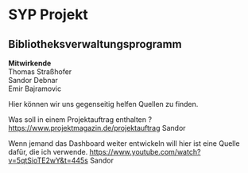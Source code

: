 # SYP Projekt
## Bibliotheksverwaltungsprogramm

**Mitwirkende**\
Thomas Straßhofer\
Sandor Debnar\
Emir Bajramovic

Hier können wir uns gegenseitig helfen Quellen zu finden.

Was soll in einem Projektauftrag enthalten ? 
https://www.projektmagazin.de/projektauftrag
Sandor

Wenn jemand das Dashboard weiter entwickeln will hier ist eine Quelle dafür, die ich verwende. 
https://www.youtube.com/watch?v=5qtSioTE2wY&t=445s
Sandor
